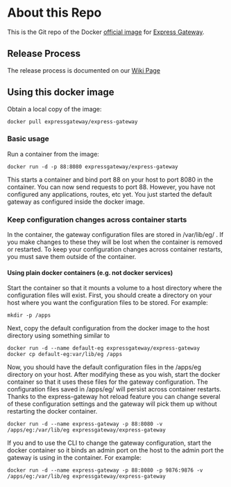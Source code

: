 # About this Repo

This is the Git repo of the Docker [official image](https://docs.docker.com/docker-hub/official_repos/) for [Express Gateway](https://express-gateway.io/).

## Release Process

The release process is documented on our [Wiki Page](https://github.com/ExpressGateway/express-gateway/wiki/Express-Gateway-Release-Process)

## Using this docker image

Obtain a local copy of the image:
```
docker pull expressgateway/express-gateway
```

### Basic usage

Run a container from the image:
```
docker run -d -p 88:8080 expressgateway/express-gateway
```
This starts a container and bind port 88 on your host to port 8080 in the container.  You can now send requests to port 88.  However, you have not configured any applications, routes, etc yet.  You just started the default gateway as configured inside the docker image.

### Keep configuration changes across container starts

In the container, the gateway configuration files are stored in /var/lib/eg/ .  If you make changes to these they will be lost when the container is removed or restarted.  To keep your configuration changes across container restarts, you must save them outside of the container. 

#### Using plain docker containers (e.g. not docker services)

Start the container so that it mounts a volume to a host directory where the configuration files will exist.  First, you should create a directory on your host where you want the configuration files to be stored.  For example:
```
mkdir -p /apps
```

Next, copy the default configuration from the docker image to the host directory using something similar to
```
docker run -d --name default-eg expressgateway/express-gateway
docker cp default-eg:var/lib/eg /apps
```
Now, you should have the default configuration files in the /apps/eg directory on your host.  After modifying these as you wish, start the docker container so that it uses these files for the gateway configuration.  The configuration files saved in /apps/eg/ will persist across container restarts.  Thanks to the express-gateway hot reload feature you can change several of these configuration settings and the gateway will pick them up without restarting the docker container.
```
docker run -d --name express-gateway -p 88:8080 -v /apps/eg:/var/lib/eg expressgateway/express-gateway
```

If you and to use the CLI to change the gateway configuration, start the docker container so it binds an admin port on the host to the admin port the gateway is using in the container.  For example:
````
docker run -d --name express-gateway -p 88:8080 -p 9876:9876 -v /apps/eg:/var/lib/eg expressgateway/express-gateway
````

